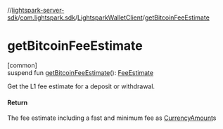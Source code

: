 //[lightspark-server-sdk](../../../index.md)/[com.lightspark.sdk](../index.md)/[LightsparkWalletClient](index.md)/[getBitcoinFeeEstimate](get-bitcoin-fee-estimate.md)

# getBitcoinFeeEstimate

[common]\
suspend fun [getBitcoinFeeEstimate](get-bitcoin-fee-estimate.md)(): [FeeEstimate](../../com.lightspark.sdk.model/-fee-estimate/index.md)

Get the L1 fee estimate for a deposit or withdrawal.

#### Return

The fee estimate including a fast and minimum fee as [CurrencyAmount](../../com.lightspark.sdk.model/-currency-amount/index.md)s
